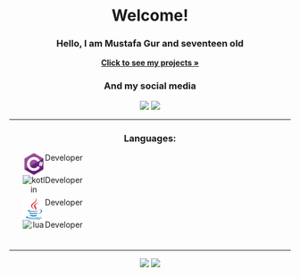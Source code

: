 <h1 align="center">Welcome!</h1>
<div align="center">
    <h3 align="center">Hello, I am Mustafa Gur and seventeen old</h3>
    <a href="https://github.com/mustafawp?tab=repositories"><strong>Click to see my projects »</strong></a>
    <h3 align="center">And my social media</h3>
    <center>
    <a href="https://www.github.com/mustafawp" align="center"><img src="https://img.shields.io/badge/-Github-000?   style=quare&labelColor=000&logo=Github&logoColor=white&link=link"></a>
    <a href="https://www.instagram.com/mustafawiped" align="center"><img src="https://img.shields.io/badge/-Instagram-C13584?style=flat-quare&labelColor=C13584&logo=instagram&logoColor=white&link=link"></a></center>
    <hr>
    <h3 align="center">Languages:</h3>
    <ul style="list-style: none">
        <li style="display: flex"><img src="https://raw.githubusercontent.com/devicons/devicon/master/icons/csharp/csharp-original.svg" alt="csharp" width="40" height="40"/> Developer</li>
        <li style="display: flex"><img src="https://www.vectorlogo.zone/logos/kotlinlang/kotlinlang-icon.svg" alt="kotlin" width="40" height="40"/> Developer</li>
        <li style="display: flex"><img src="https://raw.githubusercontent.com/devicons/devicon/master/icons/java/java-original.svg" alt="java" width="40" height="40"/> Developer</li>
        <li style="display: flex"><img src="https://www.lua.org/images/lua-logo.gif" alt="lua" width="40" height="40"> Developer</li>
    </ul>
    <hr>
    <img src="https://github-readme-stats.vercel.app/api?username=mustafawp&show_icons=true&theme=gradient">
    <img src="https://github-readme-stats.vercel.app/api?username=mustafawp&show_icons=true&theme=radical">
</div>

